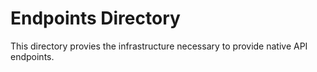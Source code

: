 # Endpoints Directory

This directory provies the infrastructure necessary to provide native API endpoints.